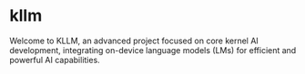 # kllm
Welcome to KLLM, an advanced project focused on core kernel AI development, integrating on-device language models (LMs) for efficient and powerful AI capabilities.
